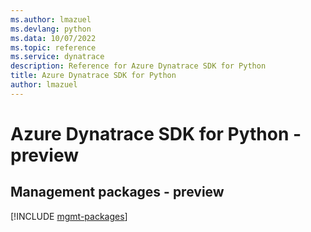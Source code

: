 ```yaml
---
ms.author: lmazuel
ms.devlang: python
ms.data: 10/07/2022
ms.topic: reference
ms.service: dynatrace
description: Reference for Azure Dynatrace SDK for Python
title: Azure Dynatrace SDK for Python
author: lmazuel
---
```

# Azure Dynatrace SDK for Python - preview

## Management packages - preview
[!INCLUDE [mgmt-packages](dynatrace-mgmt-index.md)]
